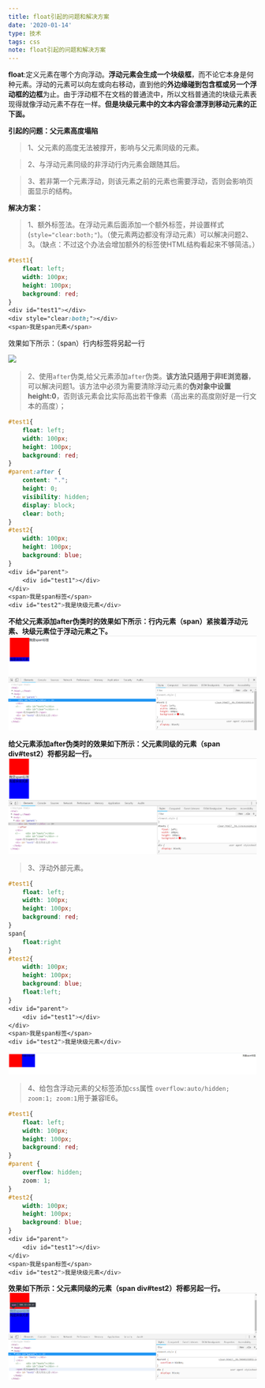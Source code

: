 ```yaml
---
title: float引起的问题和解决方案
date: '2020-01-14'
type: 技术
tags: css
note: float引起的问题和解决方案
---
```


**float**:定义元素在哪个方向浮动。**浮动元素会生成一个块级框**，而不论它本身是何种元素。浮动的元素可以向左或向右移动，直到他的**外边缘碰到包含框或另一个浮动框的边框**为止。由于浮动框不在文档的普通流中，所以文档普通流的块级元素表现得就像浮动元素不存在一样。**但是块级元素中的文本内容会漂浮到移动元素的正下面。**  

**引起的问题：父元素高度塌陷**

>1、父元素的高度无法被撑开，影响与父元素同级的元素。     

>2、与浮动元素同级的非浮动行内元素会跟随其后。 

>3、若非第一个元素浮动，则该元素之前的元素也需要浮动，否则会影响页面显示的结构。

**解决方案：**    

>1、额外标签法。在浮动元素后面添加一个额外标签，并设置样式(`style="clear:both;"`)。（使元素两边都没有浮动元素）可以解决问题2、3。（缺点：不过这个办法会增加额外的标签使HTML结构看起来不够简洁。）

```css
#test1{
    float: left;
    width: 100px;
    height: 100px;
    background: red;
}
<div id="test1"></div>
<div style="clear:both;"></div>
<span>我是span元素</span>
```

效果如下所示：（span）行内标签将另起一行

![](https://user-gold-cdn.xitu.io/2019/4/7/169f82fa30f92e5d?w=1886&h=728&f=png&s=92615)

> 2、使用`after`伪类,给父元素添加`after`伪类。**该方法只适用于非IE浏览器**，可以解决问题1。该方法中必须为需要清除浮动元素的**伪对象中设置height:0**，否则该元素会比实际高出若干像素（高出来的高度刚好是一行文本的高度）；

```css
#test1{
    float: left;
    width: 100px;
    height: 100px;
    background: red;
}
#parent:after {
    content: ".";
    height: 0;
    visibility: hidden;
    display: block;
    clear: both;
}
#test2{
    width: 100px;
    height: 100px;
    background: blue;
}
<div id="parent">
    <div id="test1"></div>
</div>	
<span>我是span标签</span>
<div id="test2">我是块级元素</div>
```

**不给父元素添加after伪类时的效果如下所示：行内元素（span）紧挨着浮动元素、块级元素位于浮动元素之下。**
<img src="../../images/float.png" alt="暂无图片">

<!-- ![](https://user-gold-cdn.xitu.io/2019/4/7/169f837603d405e5?w=1916&h=727&f=png&s=96304) -->

**给父元素添加after伪类时的效果如下所示：父元素同级的元素（span div#test2）将都另起一行。**
<img src="../../images/float-after.png" alt="暂无图片">
<!-- ![](https://user-gold-cdn.xitu.io/2019/4/7/169f83160d7eb2b5?w=1889&h=726&f=png&s=96500) -->

> 3、浮动外部元素。 
```css
#test1{
    float: left;
    width: 100px;
    height: 100px;
    background: red;
}
span{
    float:right
}
#test2{
    width: 100px;
    height: 100px;
    background: blue;
    float:left;
}
<div id="parent">
    <div id="test1"></div>
</div>	
<span>我是span标签</span>
<div id="test2">我是块级元素</div>
```   
<img src="../../images/float-4.png" alt="暂无图片">

> 4、给包含浮动元素的父标签添加`css`属性 `overflow:auto/hidden; zoom:1; zoom:1`用于兼容IE6。

```css
#test1{
    float: left;
    width: 100px;
    height: 100px;
    background: red;
}
#parent {
    overflow: hidden;
    zoom: 1;
}
#test2{
    width: 100px;
    height: 100px;
    background: blue;
}
<div id="parent">
    <div id="test1"></div>
</div>	
<span>我是span标签</span>
<div id="test2">我是块级元素</div>
```

**效果如下所示：父元素同级的元素（span div#test2）将都另起一行。**
<img src="../../images/float-overflow.png">
<!-- ![](https://user-gold-cdn.xitu.io/2019/4/7/169f839ef647d6dd?w=1912&h=672&f=png&s=93624) -->
